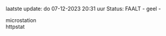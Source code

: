 laatste update: 
do 07-12-2023 20:31   uur 
Status: FAALT - geel - 
<div class="service Y">microstation</div><div class="service G">httpstat</div>